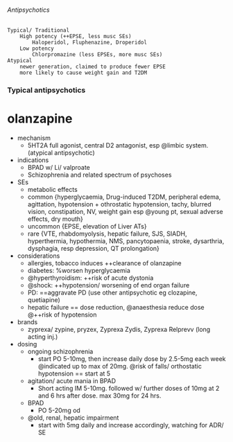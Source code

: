 ###### Antipsychotics
    Typical/ Traditional
        High potency (++EPSE, less musc SEs)
            Haloperidol, Fluphenazine, Droperidol
        Low potency
            Chlorpromazine (less EPSEs, more musc SEs)
    Atypical
        newer generation, claimed to produce fewer EPSE
        more likely to cause weight gain and T2DM



### Typical antipsychotics


# olanzapine
- mechanism
    + 5HT2A full agonist, central D2 antagonist, esp @limbic system. (atypical antipsychotic)
- indications
    + BPAD w/ Li/ valproate
    + Schizophrenia and related spectrum of psychoses
- SEs
    + metabolic effects
    + common {hyperglycaemia, Drug-induced T2DM, peripheral edema, agittation, hypotension + othrostatic hypotension, tachy, blurred vision, constipation, NV, weight gain esp @young pt, sexual adverse effects, dry mouth}
    + uncommon {EPSE, elevation of Liver ATs}
    + rare {VTE, rhabdomyolysis, hepatic failure, SJS, SIADH, hyperthermia, hypothermia, NMS, pancytopaenia, stroke, dysarthria, dysphagia, resp depression, QT prolongation}
- considerations
    + allergies, tobacco induces ++clearance of olanzapine
    + diabetes: %worsen hyperglycaemia
    + @hyperthyroidism: ++risk of acute dystonia
    + @shock: ++hypotension/ worsening of end organ failure
    + PD: ==aggravate PD (use other antipsychotic eg clozapine, quetiapine)
    + hepatic failure == dose reduction, @anaesthesia reduce dose @++risk of hypotension
- brands
    + zyprexa/ zypine, pryzex, Zyprexa Zydis, Zyprexa Relprevv (long acting inj.)
- dosing
    + ongoing schizophrenia
        * start PO 5-10mg, then increase daily dose by 2.5-5mg each week @indicated up to max of 20mg. @risk of falls/ orthostatic hypotension == start at 5
    + agitation/ acute mania in BPAD
        * Short acting IM 5-10mg. followed w/ further doses of 10mg at 2 and 6 hrs after dose. max 30mg for 24 hrs.
    + BPAD
        * PO 5-20mg od
    + @old, renal, hepatic impairment
        * start with 5mg daily and increase accordingly, watching for ADR/ SE


